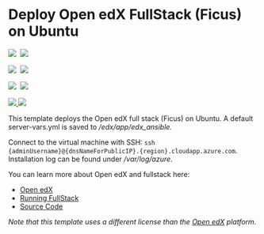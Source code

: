 # Deploy Open edX FullStack (Ficus) on Ubuntu

<IMG SRC="https://azbotstorage.blob.core.windows.net/badges/openedx-fullstack-ubuntu/PublicLastTestDate.svg" />&nbsp;
<IMG SRC="https://azbotstorage.blob.core.windows.net/badges/openedx-fullstack-ubuntu/PublicDeployment.svg" />&nbsp;

<IMG SRC="https://azbotstorage.blob.core.windows.net/badges/openedx-fullstack-ubuntu/FairfaxLastTestDate.svg" />&nbsp;
<IMG SRC="https://azbotstorage.blob.core.windows.net/badges/openedx-fullstack-ubuntu/FairfaxDeployment.svg" />&nbsp;

<IMG SRC="https://azbotstorage.blob.core.windows.net/badges/openedx-fullstack-ubuntu/BestPracticeResult.svg" />&nbsp;
<IMG SRC="https://azbotstorage.blob.core.windows.net/badges/openedx-fullstack-ubuntu/CredScanResult.svg" />&nbsp;

<a href="https://portal.azure.com/#create/Microsoft.Template/uri/https%3A%2F%2Fraw.githubusercontent.com%2FAzure%2Fazure-quickstart-templates%2Fmaster%2Fopenedx-fullstack-ubuntu%2Fazuredeploy.json" target="_blank">
    <img src="http://azuredeploy.net/deploybutton.png"/>
</a>
<a href="http://armviz.io/#/?load=https%3A%2F%2Fraw.githubusercontent.com%2FAzure%2Fazure-quickstart-templates%2Fmaster%2Fopenedx-fullstack-ubuntu%2Fazuredeploy.json" target="_blank">
    <img src="http://armviz.io/visualizebutton.png"/>
</a>

This template deploys the Open edX full stack (Ficus) on Ubuntu. A default server-vars.yml is saved to */edx/app/edx_ansible*.

Connect to the virtual machine with SSH: `ssh {adminUsername}@{dnsNameForPublicIP}.{region}.cloudapp.azure.com`. Installation log can be found under */var/log/azure*.

You can learn more about Open edX and fullstack here:
- [Open edX](https://open.edx.org)
- [Running FullStack](https://openedx.atlassian.net/wiki/display/OpenOPS/Running+Fullstack)
- [Source Code](https://github.com/edx/edx-platform)

*Note that this template uses a different license than the [Open edX](https://github.com/edx/edx-platform/blob/master/LICENSE) platform.*
